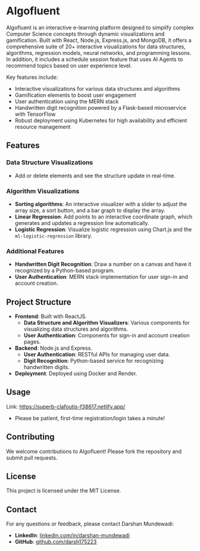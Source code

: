 
# Algofluent

Algofluent is an interactive e-learning platform designed to simplify complex Computer Science concepts through dynamic visualizations and gamification. Built with React, Node.js, Express.js, and MongoDB, it offers a comprehensive suite of 20+ interactive visualizations for data structures, algorithms, regression models, neural networks, and programming lessons. In addition, it includes a schedule session feature that uses AI Agents to recommend topics based on user experience level.

Key features include:
- Interactive visualizations for various data structures and algorithms
- Gamification elements to boost user engagement
- User authentication using the MERN stack
- Handwritten digit recognition powered by a Flask-based microservice with TensorFlow
- Robust deployment using Kubernetes for high availability and efficient resource management


## Features

### Data Structure Visualizations
-  Add or delete elements and see the structure update in real-time.

### Algorithm Visualizations
- **Sorting algorithms**: An interactive visualizer with a slider to adjust the array size, a sort button, and a bar graph to display the array.
- **Linear Regression**: Add points to an interactive coordinate graph, which generates and updates a regression line automatically.
- **Logistic Regression**: Visualize logistic regression using Chart.js and the `ml-logistic-regression` library.

### Additional Features
- **Handwritten Digit Recognition**: Draw a number on a canvas and have it recognized by a Python-based program.
- **User Authentication**: MERN stack implementation for user sign-in and account creation.

## Project Structure

- **Frontend**: Built with ReactJS.
  - **Data Structure and Algorithm Visualizers**: Various components for visualizing data structures and algorithms.
  - **User Authentication**: Components for sign-in and account creation pages.
- **Backend**: Node.js and Express.
  - **User Authentication**: RESTful APIs for managing user data.
  - **Digit Recognition**: Python-based service for recognizing handwritten digits.
- **Deployment**: Deployed using Docker and Render.



## Usage

Link: https://superb-clafoutis-f38617.netlify.app/
- Please be patient, first-time registration/login takes a minute!

## Contributing

We welcome contributions to Algofluent! Please fork the repository and submit pull requests.

## License

This project is licensed under the MIT License.

## Contact

For any questions or feedback, please contact Darshan Mundewadi:
- **LinkedIn**: [linkedin.com/in/darshan-mundewadi](https://www.linkedin.com/in/darshan-mundewadi)
- **GitHub**: [github.com/darsh175223](https://github.com/darsh175223)

